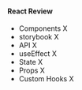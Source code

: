 #### React Review

- Components   X
- storybook    X
- API          X
- useEffect    X
- State        X
- Props        X
- Custom Hooks X
